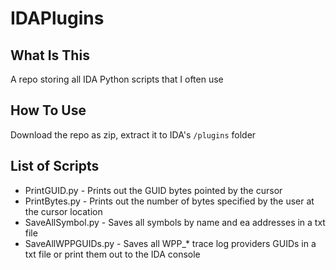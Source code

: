 # IDAPlugins

## What Is This
A repo storing all IDA Python scripts that I often use

## How To Use
Download the repo as zip, extract it to IDA's `/plugins` folder

## List of Scripts
- PrintGUID.py - Prints out the GUID bytes pointed by the cursor
- PrintBytes.py - Prints out the number of bytes specified by the user at the cursor location
- SaveAllSymbol.py - Saves all symbols by name and ea addresses in a txt file
- SaveAllWPPGUIDs.py - Saves all WPP_* trace log providers GUIDs in a txt file or print them out to the IDA console